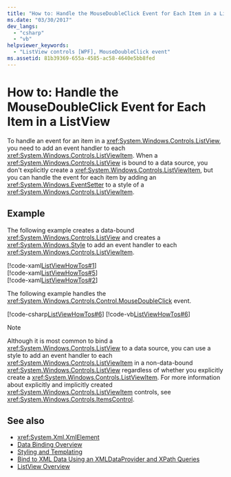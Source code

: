 ```yaml
---
title: "How to: Handle the MouseDoubleClick Event for Each Item in a ListView"
ms.date: "03/30/2017"
dev_langs: 
  - "csharp"
  - "vb"
helpviewer_keywords: 
  - "ListView controls [WPF], MouseDoubleClick event"
ms.assetid: 81b39369-655a-4585-ac58-4640e5bb8fed
---
```

# How to: Handle the MouseDoubleClick Event for Each Item in a ListView
To handle an event for an item in a <xref:System.Windows.Controls.ListView>, you need to add an event handler to each <xref:System.Windows.Controls.ListViewItem>. When a <xref:System.Windows.Controls.ListView> is bound to a data source, you don't explicitly create a <xref:System.Windows.Controls.ListViewItem>, but you can handle the event for each item by adding an <xref:System.Windows.EventSetter> to a style of a <xref:System.Windows.Controls.ListViewItem>.  
  
## Example  
 The following example creates a data-bound <xref:System.Windows.Controls.ListView> and creates a <xref:System.Windows.Style> to add an event handler to each <xref:System.Windows.Controls.ListViewItem>.  
  
 [!code-xaml[ListViewHowTos#1](~/samples/snippets/csharp/VS_Snippets_Wpf/ListViewHowTos/CSharp/Window1.xaml#1)]  
[!code-xaml[ListViewHowTos#5](~/samples/snippets/csharp/VS_Snippets_Wpf/ListViewHowTos/CSharp/Window1.xaml#5)]  
[!code-xaml[ListViewHowTos#2](~/samples/snippets/csharp/VS_Snippets_Wpf/ListViewHowTos/CSharp/Window1.xaml#2)]  
  
 The following example handles the <xref:System.Windows.Controls.Control.MouseDoubleClick> event.  
  
 [!code-csharp[ListViewHowTos#6](~/samples/snippets/csharp/VS_Snippets_Wpf/ListViewHowTos/CSharp/Window1.xaml.cs#6)]
 [!code-vb[ListViewHowTos#6](~/samples/snippets/visualbasic/VS_Snippets_Wpf/ListViewHowTos/VisualBasic/Window1.xaml.vb#6)]  
  
> [!NOTE]
> Although it is most common to bind a <xref:System.Windows.Controls.ListView> to a data source, you can use a style to add an event handler to each <xref:System.Windows.Controls.ListViewItem> in a non-data-bound <xref:System.Windows.Controls.ListView> regardless of whether you explicitly create a <xref:System.Windows.Controls.ListViewItem>.  For more information about explicitly and implicitly created <xref:System.Windows.Controls.ListViewItem> controls, see <xref:System.Windows.Controls.ItemsControl>.  
  
## See also

- <xref:System.Xml.XmlElement>
- [Data Binding Overview](../data/data-binding-overview.md)
- [Styling and Templating](/dotnet/desktop-wpf/fundamentals/styles-templates-overview)
- [Bind to XML Data Using an XMLDataProvider and XPath Queries](../data/how-to-bind-to-xml-data-using-an-xmldataprovider-and-xpath-queries.md)
- [ListView Overview](listview-overview.md)
